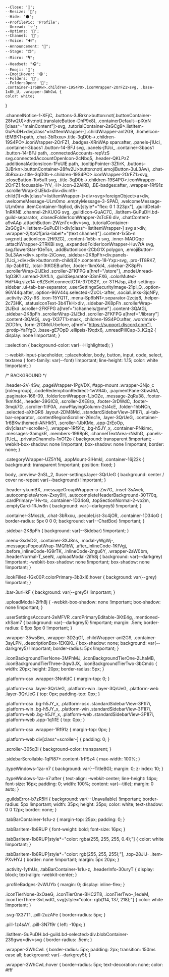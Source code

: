     --Close: '🔴';
    --Resize: '🔵';
    --Hide: '⚫';
    --ProfilePic: 'Profile';
    --Unread: '✨';
    --Options: '🔧';
    --Channel: '💬';
    --Voice: "🔊";
    --Announcement: "📣";
    --Stage: "📺";
    --Micro: "🎙️";
    --Headset: "🎧";
    --Emoji: '🙂';
    --EmojiHover: '😜';
    --Folders: '📁';
    --FoldersOpen: '📁';
    .container-1r6BKw>.children-19S4PO>.iconWrapper-2OrFZ1>svg, .base-1x0h_U, .wrapper-3WhCwL {
    color: white;
}

.channelNotice-1-XFjC, .buttons-3JBrkn>button:not(.buttonContainer-28fw2U)>div:not(.translateButton-DhP9x8), .containerDefault--pIXnN [class^="mainContent"]>svg, .tutorialContainer-2sGCg9>.listItem-GuPuDH>div[class^=listItemWrapper-] .childWrapper-anI2G9, .homeIcon-tEMBK1>path, .chat-3bRxxu>.title-3qD0b->.children-19S4PO>.iconWrapper-2OrFZ1, .badges-XRnWAp span:after, .panels-j1Uci_ .container-3baos1 .button-14-BFJ svg, .panels-j1Uci_ .container-3baos1 .button-14-BFJ path, .connectedAccounts-repVzS svg.connectedAccountOpenIcon-2cNbq5, .header-QKLPzZ .additionalActionsIcon-1FoUlE path, .tooltipPointer-3ZfirK, .buttons-3JBrkn>.buttonContainer-28fw2U>button:not(.emojiButton-3uL3Aw), .chat-3bRxxu>.title-3qD0b->.children-19S4PO>.iconWrapper-2OrFZ1>svg, .closeButton-1tv5uR svg, .title-3qD0b->.children-19S4PO>.iconWrapper-2OrFZ1.focusable-1YV_-H>.icon-22AiRD, .BE-badges:after, .wrapper-1Rf91z .scrollerWrap-2lJEkd>div>div:nth-child(1)>div[class^=listItemWrapper-]>div>svg>foreignObject>a>div, .welcomeMessage-ULm0mo .emptyMessage-3-SPAD, .welcomeMessage-ULm0mo .itemContainer-1tq6cd, div[style*="flex: 0 1 323px"], .guildDetail-1nRKNE .channel-2hXUOG svg, .guildIcon-GuAC7C, .listItem-GuPuDH.bd-guild-separator, .closedFolderIconWrapper-2sTcE6 div, .chatContent-a9vAAp .attachButton-2WznTc>div>svg, .tutorialContainer-2sGCg9>.listItem-GuPuDH>div[class^=listItemWrapper-] svg a>div, .wrapper-2jXpOf[aria-label*="(text channel)"] .content-1x5b-n svg:not(.actionIcon-2Hi9ZG), .content-1x5b-n svg, .inner-MADQqc .attachWrapper-2TRKBi svg, .expandedFolderIconWrapper-Huv7rA svg, svg.flowerStar-1GeTsn, .addButtonIcon-2CbG1X polygon, .emojiButton-3uL3Aw>div>.sprite-2iCowe, .sidebar-2K8pFh>div.panels-j1Uci_>div>div>button:nth-child(3)>.contents-18-Yxp>svg, .pro-1T8RK7, .tip-2ab612, .total-3tKGEB:after, .footer-1kmXd4, .sidebar-2K8pFh .scrollerWrap-2lJEkd .scroller-2FKFPG a[href="/store"], .modeUnread-1qO3K1 .unread-2lAfLh, .guildSeparator-33mFX6, .colorMuted-HdFt4q.size14-e6ZScH.connectCTA-37DS2Y, .or-3THJsp, #bd-settings-sidebar .ui-tab-bar-separator, .userSettingsSecurityImage-21pI_Q, .option-96V44q:after, .option-96V44q.selected-rZcOL-:after, .socialLinks-3jqNFy, .activity-2Gy-9S .icon-15YQ1T, .menu-Sp6bN1>.separator-2zcjq8, .helper-2c73HK, .statusIconText-3b4TkH>div, .sidebar-2K8pFh .scrollerWrap-2lJEkd .scroller-2FKFPG a[href="/channels/@me"] .content-3QAtGj, .sidebar-2K8pFh .scrollerWrap-2lJEkd .scroller-2FKFPG a[href="/library"] .content-3QAtGj, .svg-1X37T1>mask, .children-19S4PO:after, .wordmark-2iDDfm, .form-2fGMdU:before, a[href="https://support.discord.com"], .protip-YaFfgO, .base-gE7OpD .ellipsis-19qdx6, .unreadPillCap-3_K2q2 {
    display: none !important;
}

::selection {
    background-color: var(--Highlighted);
}

::-webkit-input-placeholder, ::placeholder, body, button, input, code, select, textarea {
    font-family: var(--font) !important;
    line-height: 1.15;
    color: white !important;
}

/* BACKGROUND */

.header-2V-4Sw, .pageWrapper-1PgVDX, #app-mount .wrapper-3Njo_c [role=group], .codeRedemptionRedirect-1wVR4b, .paymentPane-3bwJ6A, .paginator-166-09, .folderIconWrapper-1_bOZe, .message-2qRu38, .footer-1kmXd4, .header-39GIC8, .scroller-2XE8rp, .footer-3rDWdC, .footer-3mqk7D, .scroller-1IIF0A, .nowPlayingColumn-2sl4cE, .folder-1hbNCn, .selected-aXhQR6 .layout-2DM8Md, .standardSidebarView-3F1I7i, .ui-tab-bar-separator, .contentRegionScroller-26nc1e, .layer-3QrUeG, .container-1r6BKw.themed-ANHk51, .scroller-1JbKMe, .app-2rEoOp, div[class^=scroller-], .wrapper-1Rf91z, .bg-h5JY_x, .container-PNkimc, .messages-3amgkR, .members-1998pB, .channelTextArea-rNsIhG, .panels-j1Uci_, .privateChannels-1nO12o {
    background: transparent !important;
    -webkit-box-shadow: none !important;
    box-shadow: none !important;
    border: none;
}

.categoryWrapper-UZ5YNj, .appMount-3lHmkl, .container-16j22k {
    background: transparent !important;
    position: fixed;
}

body, .preview-2nSL_2, #user-settings.layer-3QrUeG {
    background: center / cover no-repeat var(--background) !important;
}

.header-ykumBX, .messageGroupWrapper-o-Zw7G, .inset-3sAvek, .autocompleteArrow-Zxoy9H, .autocompleteHeaderBackground-30T70q, .cardPrimary-1Hv-to, .container-1D34oG, .topSectionNormal-2-vo2m, .emptyCard-1RJw8n {
    background: var(--darkgrey5) !important;
}

.container-3Mxszk, .chat-3bRxxu, .peopleList-3c4jOR, .container-1D34oG {
    border-radius: 5px 0 0 0;
    background: var(--ChatBox) !important;
}

.sidebar-2K8pFh {
    background: var(--Sidebar) !important;
}

.menu-3sdvDG, .container-3XJ8ns, .modal-yWgWj-, .messagesPopoutWrap-1MQ1bW, .after_inlineCode-1KfVgj, .before_inlineCode-1G9rTK, .inlineCode-2ngu6Y, .wrapper-2aW0bm, .headerNormal-T_seeN, .uploadModal-2ifh8j {
    background: var(--darkgrey) !important;
    -webkit-box-shadow: none !important;
    box-shadow: none !important;
}

.lookFilled-1Gx00P.colorPrimary-3b3xI6:hover {
    background: var(--grey) !important;
}

.bar-3urHkF {
    background: var(--grey5) !important;
}

.uploadModal-2ifh8j {
    -webkit-box-shadow: none !important;
    box-shadow: none !important;
}

.userSettingsAccount-2eMFVR .cardPrimaryEditable-3KtE4g, .mentioned-xhSam7 {
    background: var(--darkgrey5) !important;
    margin: .5em;
    border-radius: 0 5px 5px 0 !important;
}

.wrapper-35wsBm, .wrapper-3D2qGf, .childWrapper-anI2G9, .container-3ayLPN, .descriptionBox-1EKQKL {
    box-shadow: none;
    background: var(--darkgrey5) !important;
    border-radius: 5px !important;
}

.iconBackgroundTierNone-3MPhMJ, .iconBackgroundTierOne-2LhaMB, .iconBackgroundTierThree-3qw3JX, .iconBackgroundTierTwo-3bCmdc {
    width: 20px;
    height: 20px;
    border-radius: 5px;
}

.platform-osx .wrapper-3NnKdC {
    margin-top: 0;
}

.platform-osx .layer-3QrUeG, .platform-win .layer-3QrUeG, .platform-web .layer-3QrUeG {
    top: 0px;
    padding-top: 0px;
}

.platform-osx .bg-h5JY_x, .platform-osx .standardSidebarView-3F1I7i, .platform-win .bg-h5JY_x, .platform-win .standardSidebarView-3F1I7i, .platform-web .bg-h5JY_x, .platform-web .standardSidebarView-3F1I7i, .platform-web .app-1q1i1E {
    top: 0px;
}

.platform-osx .wrapper-1Rf91z {
    margin-top: 0px;
}

.platform-web div[class^=scroller-] {
    padding: 0;
}

.scroller-305q3I {
    background-color: transparent;
}

.sidebarScrollable-1qPI87+.content-1rPSz4 {
    max-width: 100%;
}

.typeWindows-1za-n7 {
    background: var(--TitleBG);
    margin: 0;
    z-index: 10;
}

.typeWindows-1za-n7:after {
    text-align: -webkit-center;
    line-height: 14px;
    font-size: 16px;
    padding: 0;
    width: 100%;
    content: var(--title);
    margin: 0 auto;
}

.guildsError-b7zR5H {
    background: var(--Unavailable) !important;
    border-radius: 5px !important;
    width: 35px;
    height: 35px;
    color: white;
    text-shadow: 0 0 12px;
    border: none;
}

.tabBarContainer-1s1u-z {
    margin-top: 25px;
    padding: 0;
}

.tabBarItem-1b8RUP {
    font-weight: bold;
    font-size: 16px;
}

.tabBarItem-1b8RUP[style*="color: rgba(255, 255, 255, 0.4);"] {
    color: white !important;
}

.tabBarItem-1b8RUP[style*="color: rgb(255, 255, 255);"], .top-28JiJ- .item-PXvHYJ {
    border: none !important;
    margin: 5px 20px;
}

.activity-1ythUs, .tabBarContainer-1s1u-z, .headerInfo-30uryT {
    display: block;
    text-align: -webkit-center;
}

.profileBadges-2vWUYb {
    margin: 0;
    display: inline-flex;
}

.iconTierNone-3xOaeG, .iconTierOne-BHC2T8, .iconTierTwo-_1edeM, .iconTierThree-3vLwdG, svg[style="color: rgb(114, 137, 218);"] {
    color: white !important;
}

.svg-1X37T1, .pill-2uzAFe {
    border-radius: 5px;
}

.pill-1z4sAY, .pill-3N7f9r {
    left: -10px;
}

.listItem-GuPuDH.bd-guild.bd-selected>div.blobContainer-239gwq>div>svg {
    border-radius: .5em;
}

.wrapper-3WhCwL {
    border-radius: 5px;
    padding: 2px;
    transition: 150ms ease all;
    background: var(--darkgrey5);
}

.wrapper-3WhCwL:hover {
    border-radius: 5px;
    text-decoration: none;
    color: #fff
